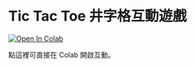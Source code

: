 # Tic Tac Toe 井字格互動遊戲

[![Open In Colab](https://colab.research.google.com/assets/colab-badge.svg)](https://colab.research.google.com/github/meIwata/AiFinalReport-20250521/blob/main/Tic_Tac_Toe.ipynb)


點這裡可直接在 Colab 開啟互動。